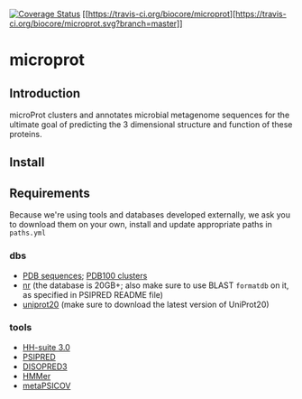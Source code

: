 [![Coverage Status](https://coveralls.io/repos/github/biocore/microprot/badge.svg?branch=master)](https://coveralls.io/github/biocore/microprot?branch=master)
[[https://travis-ci.org/biocore/microprot][https://travis-ci.org/biocore/microprot.svg?branch=master]]

# microprot
## Introduction
microProt clusters and annotates microbial metagenome sequences for the ultimate goal of predicting the 3 dimensional structure and function of these proteins.

## Install

## Requirements
Because we're using tools and databases developed externally, we ask you to download them on your own, install and update appropriate paths in `paths.yml`  

### dbs
* [PDB sequences](ftp://ftp.wwpdb.org/pub/pdb/derived_data/pdb_seqres.txt.gz); [PDB100 clusters](ftp://resources.rcsb.org/sequence/clusters/)
* [nr](ftp://ftp.ncbi.nih.gov/blast/db/FASTA/nr.gz) (the database is 20GB+; also make sure to use BLAST `formatdb` on it, as specified in PSIPRED README file)
* [uniprot20](http://wwwuser.gwdg.de/~compbiol/data/hhsuite/databases/hhsuite_dbs/) (make sure to download the latest version of UniProt20)

### tools
* [HH-suite 3.0](https://github.com/soedinglab/hh-suite)
* [PSIPRED](http://bioinfadmin.cs.ucl.ac.uk/downloads/psipred/)
* [DISOPRED3](http://bioinfadmin.cs.ucl.ac.uk/downloads/DISOPRED/)
* [HMMer](http://hmmer.org/download.html)
* [metaPSICOV](http://bioinfadmin.cs.ucl.ac.uk/downloads/MetaPSICOV/)
